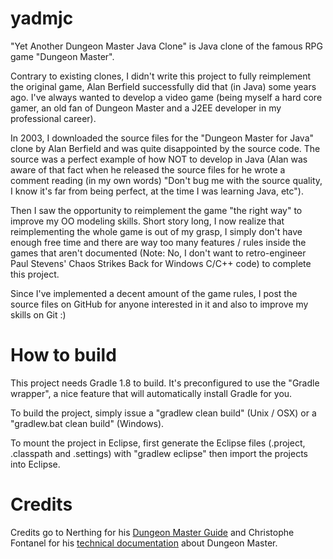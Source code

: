 yadmjc
======

"Yet Another Dungeon Master Java Clone" is  Java clone of the famous RPG game "Dungeon Master".

Contrary to existing clones, I didn't write this project to fully reimplement the original game, Alan Berfield successfully did that (in Java) some years ago. I've always wanted to develop a video game (being myself a hard core gamer, an old fan of Dungeon Master and a J2EE developer in my professional career).

In 2003, I downloaded the source files for the "Dungeon Master for Java" clone by Alan Berfield and was quite disappointed by the source code. The source was a perfect example of how NOT to develop in Java (Alan was aware of that fact when he released the source files for he wrote a comment reading (in my own words) "Don't bug me with the source quality, I know it's far from being perfect, at the time I was learning Java, etc").

Then I saw the opportunity to reimplement the game "the right way" to improve my OO modeling skills. Short story long, I now realize that reimplementing the whole game is out of my grasp, I simply don't have enough free time and there are way too many features / rules inside the games that aren't documented (Note: No, I don't want to retro-engineer Paul Stevens' Chaos Strikes Back for Windows C/C++ code) to complete this project.

Since I've implemented a decent amount of the game rules, I post the source files on GitHub for anyone interested in it and also to improve my skills on Git :)

How to build
=====

This project needs Gradle 1.8 to build. It's preconfigured to use the "Gradle wrapper", a nice feature that will automatically install Gradle for you.

To build the project, simply issue a "gradlew clean build" (Unix / OSX) or a "gradlew.bat clean build" (Windows).

To mount the project in Eclipse, first generate the Eclipse files (.project, .classpath and .settings) with "gradlew eclipse" then import the projects into Eclipse.

Credits
=====

Credits go to Nerthing for his [Dungeon Master Guide](http://www.gamefaqs.com/snes/588299-dungeon-master/faqs/33244) and Christophe Fontanel for his [technical documentation](http://dmweb.free.fr/?q=taxonomy/term/39) about Dungeon Master.